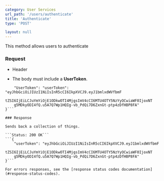 ```yaml
---
category: User Services
url_path: '/users/authenticate'
title: 'Authenticate'
type: 'POST'

layout: null
---
```


This method allows users to authenticate

### Request

* Header



* The body must include a **UserToken**.

```{
    "UserToken": "userToken": "eyJhbGciOiJIUzI1NiIsInR5cCI6IkpXVCJ9.eyJ1bmlxdWVfbmF
    tZSI6IjEiLCJuYmYiOjE1ODkwOTI4MjgsImV4cCI6MTU4OTY5NzYyOCwiaWF0IjoxNT
    g5MDkyODI4fQ.u5A7Q7Wp1HQIg-vb_PdQi7D6ZxnGt-ptp4zDfHBP8FA"
}```

### Response

Sends back a collection of things.

```Status: 200 OK```
```{
    "userToken": "eyJhbGciOiJIUzI1NiIsInR5cCI6IkpXVCJ9.eyJ1bmlxdWVfbmF
    tZSI6IjEiLCJuYmYiOjE1ODkwOTI4MjgsImV4cCI6MTU4OTY5NzYyOCwiaWF0IjoxNT
    g5MDkyODI4fQ.u5A7Q7Wp1HQIg-vb_PdQi7D6ZxnGt-ptp4zDfHBP8FA"
}```

For errors responses, see the [response status codes documentation](#response-status-codes).
